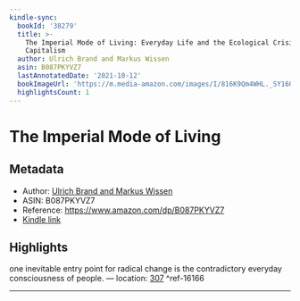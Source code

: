 ```yaml
---
kindle-sync:
  bookId: '38279'
  title: >-
    The Imperial Mode of Living: Everyday Life and the Ecological Crisis of
    Capitalism
  author: Ulrich Brand and Markus Wissen
  asin: B087PKYVZ7
  lastAnnotatedDate: '2021-10-12'
  bookImageUrl: 'https://m.media-amazon.com/images/I/816K9Qm4WHL._SY160.jpg'
  highlightsCount: 1
---
```

# The Imperial Mode of Living
## Metadata
* Author: [Ulrich Brand and Markus Wissen](https://www.amazon.com/Ulrich-Brand/e/B08VGXXJ3S/ref=dp_byline_cont_ebooks_1)
* ASIN: B087PKYVZ7
* Reference: https://www.amazon.com/dp/B087PKYVZ7
* [Kindle link](kindle://book?action=open&asin=B087PKYVZ7)

## Highlights
one inevitable entry point for radical change is the contradictory everyday consciousness of people. — location: [307](kindle://book?action=open&asin=B087PKYVZ7&location=307) ^ref-16166

---
